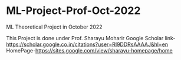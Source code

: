 # ML-Project-Prof-Oct-2022
ML Theoretical Project in October 2022

This Project is done under Prof. Sharayu Moharir
Google Scholar link- https://scholar.google.co.in/citations?user=RI9DDRsAAAAJ&hl=en
HomePage-https://sites.google.com/view/sharayu-homepage/home
